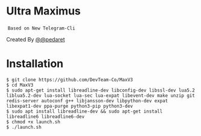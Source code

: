 # Ultra Maximus
 ``` Based on New Telegram-Cli ```
 
 Created By [@@pedaret](https://telegram.me/pedaret)
 
 # Installation
 
 ```
 $ git clone https://github.com/DevTeam-Co/MaxV3
 $ cd MaxV3
 $ sudo apt-get install libreadline-dev libconfig-dev libssl-dev lua5.2 liblua5.2-dev lua-socket lua-sec lua-expat libevent-dev make unzip git redis-server autoconf g++ libjansson-dev libpython-dev expat libexpat1-dev ppa-purge python3-pip python3-dev
 $ sudo apt install libreadline-dev && sudo apt-get install libreadline6 libreadline6-dev
 $ chmod +x launch.sh
 $ ./launch.sh
 ```
